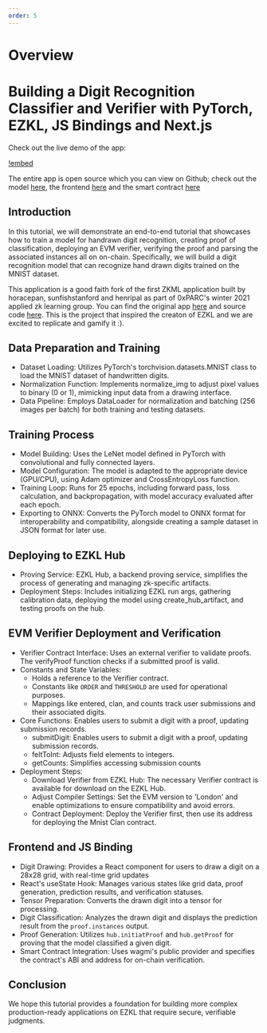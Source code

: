 ```yaml
---
order: 5
---
```


# Overview

# **Building a Digit Recognition Classifier and Verifier with PyTorch, EZKL, JS Bindings and Next.js**

Check out the live demo of the app:

[!embed](https://e2e-mnist.vercel.app/)


The entire app is open source which you can view on Github; check out the model [here](https://github.com/zkonduit/e2e-mnist/blob/main/mnist_classifier.ipynb), the frontend [here](https://github.com/zkonduit/e2e-mnist) and the smart contract [here](https://goerli-optimism.etherscan.io/address/0xf5cDCD333E3Fd09929BAcEa32c2c1E3A5A746d45#code)

## **Introduction**

In this tutorial, we will demonstrate an end-to-end tutorial that showcases how to train a model for handrawn digit recognition, creating proof of classification, deploying an EVM verifier, verifying the proof and parsing the associated instances all on on-chain. Specifically, we will build a digit recognition model that can recognize hand drawn digits trained on the MNIST dataset. 

This application is a good faith fork of the first ZKML application built by horacepan, sunfishstanford and henripal as part of 0xPARC's winter 2021 applied zk learning group. You can find the original app [here](https://zkmnist.netlify.app/) and source code [here](https://github.com/0xZKML/zk-mnist). This is the project that inspired the creaton of EZKL and we are excited to replicate and gamify it :).

## **Data Preparation and Training**

-   Dataset Loading: Utilizes PyTorch's torchvision.datasets.MNIST class to load the MNIST dataset of handwritten digits.
-   Normalization Function: Implements normalize_img to adjust pixel values to binary (0 or 1), mimicking input data from a drawing interface.
-   Data Pipeline: Employs DataLoader for normalization and batching (256 images per batch) for both training and testing datasets.

## **Training Process**

-   Model Building: Uses the LeNet model defined in PyTorch with convolutional and fully connected layers.
-   Model Configuration: The model is adapted to the appropriate device (GPU/CPU), using Adam optimizer and CrossEntropyLoss function.
-   Training Loop: Runs for 25 epochs, including forward pass, loss calculation, and backpropagation, with model accuracy evaluated after each epoch.
-   Exporting to ONNX: Converts the PyTorch model to ONNX format for interoperability and compatibility, alongside creating a sample dataset in JSON format for later use.

## **Deploying to EZKL Hub**

-   Proving Service: EZKL Hub, a backend proving service, simplifies the process of generating and managing zk-specific artifacts.
-   Deployment Steps: Includes initializing EZKL run args, gathering calibration data, deploying the model using create_hub_artifact, and testing proofs on the hub.

## **EVM Verifier Deployment and Verification**

-   Verifier Contract Interface: Uses an external verifier to validate proofs. The verifyProof function checks if a submitted proof is valid.
-   Constants and State Variables:
    -   Holds a reference to the Verifier contract.
    -   Constants like `ORDER` and `THRESHOLD` are used for operational purposes.
    -   Mappings like entered, clan, and counts track user submissions and their associated digits.
-   Core Functions: Enables users to submit a digit with a proof, updating submission records.
    -   submitDigit: Enables users to submit a digit with a proof, updating submission records.
    -   feltToInt: Adjusts field elements to integers.
    -   getCounts: Simplifies accessing submission counts
-  Deployment Steps: 
    -   Download Verifier from EZKL Hub: The necessary Verifier contract is available for download on the EZKL Hub.
    -   Adjust Compiler Settings: Set the EVM version to 'London' and enable optimizations to ensure compatibility and avoid errors.
    -   Contract Deployment: Deploy the Verifier first, then use its address for deploying the Mnist Clan contract.

## **Frontend and JS Binding**

- Digit Drawing: Provides a React component for users to draw a digit on a 28x28 grid, with real-time grid updates
- React's useState Hook: Manages various states like grid data, proof generation, prediction results, and verification statuses.
- Tensor Preparation: Converts the drawn digit into a tensor for processing.
- Digit Classification: Analyzes the drawn digit and displays the prediction result from the `proof.instances` output.
- Proof Generation: Utilizes `hub.initiatProof` and `hub.getProof` for proving that the model classified a given digit.
- Smart Contract Integration: Uses wagmi's public provider and specifies the contract's ABI and address for on-chain verification.

## **Conclusion**

We hope this tutorial provides a foundation for building more complex production-ready applications on EZKL that require secure, verifiable judgments.
